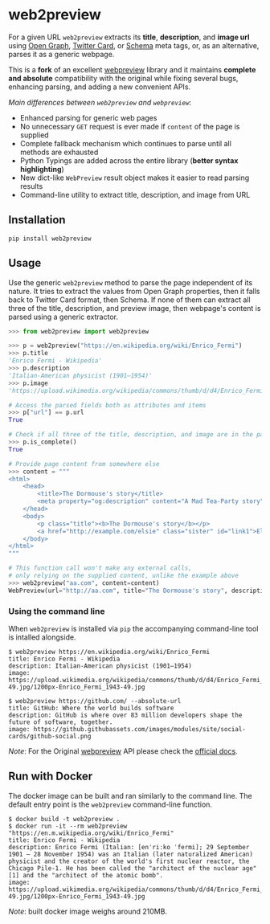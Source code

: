 # web2preview

For a given URL `web2preview` extracts its **title**, **description**, and **image url** using
[Open Graph](http://ogp.me/), [Twitter Card](https://dev.twitter.com/cards/overview), or
[Schema](http://schema.org/) meta tags, or, as an alternative, parses it as a generic webpage.

This is a **fork** of an excellent [webpreview] library and it maintains **complete and absolute**
compatibility with the original while fixing several bugs, enhancing parsing, and adding a new
convenient APIs.

*Main differences between `web2preview` and `webpreview`*:

* Enhanced parsing for generic web pages
* No unnecessary `GET` request is ever made if `content` of the page is supplied
* Complete fallback mechanism which continues to parse until all methods are exhausted
* Python Typings are added across the entire library (**better syntax highlighting**)
* New dict-like `WebPreview` result object makes it easier to read parsing results
* Command-line utility to extract title, description, and image from URL

## Installation

```shell
pip install web2preview
```

## Usage

Use the generic `web2preview` method to parse the page independent of its nature.
It tries to extract the values from Open Graph properties, then it falls back to
Twitter Card format, then Schema. If none of them can extract all three of the title,
description, and preview image, then webpage's content is parsed using a generic
extractor.

```python
>>> from web2preview import web2preview

>>> p = web2preview("https://en.wikipedia.org/wiki/Enrico_Fermi")
>>> p.title
'Enrico Fermi - Wikipedia'
>>> p.description
'Italian-American physicist (1901–1954)'
>>> p.image
'https://upload.wikimedia.org/wikipedia/commons/thumb/d/d4/Enrico_Fermi_1943-49.jpg/1200px-Enrico_Fermi_1943-49.jpg'

# Access the parsed fields both as attributes and items
>>> p["url"] == p.url
True

# Check if all three of the title, description, and image are in the parsing result
>>> p.is_complete()
True

# Provide page content from somewhere else
>>> content = """
<html>
    <head>
        <title>The Dormouse's story</title>
        <meta property="og:description" content="A Mad Tea-Party story" />
    </head>
    <body>
        <p class="title"><b>The Dormouse's story</b></p>
        <a href="http://example.com/elsie" class="sister" id="link1">Elsie</a>
    </body>
</html>
"""

# This function call won't make any external calls,
# only relying on the supplied content, unlike the example above
>>> web2preview("aa.com", content=content)
WebPreview(url="http://aa.com", title="The Dormouse's story", description="A Mad Tea-Party story")
```

### Using the command line

When `web2preview` is installed via `pip` the accompanying command-line tool is intalled alongside.

```shell
$ web2preview https://en.wikipedia.org/wiki/Enrico_Fermi
title: Enrico Fermi - Wikipedia
description: Italian-American physicist (1901–1954)
image: https://upload.wikimedia.org/wikipedia/commons/thumb/d/d4/Enrico_Fermi_1943-49.jpg/1200px-Enrico_Fermi_1943-49.jpg

$ web2preview https://github.com/ --absolute-url
title: GitHub: Where the world builds software
description: GitHub is where over 83 million developers shape the future of software, together.
image: https://github.githubassets.com/images/modules/site/social-cards/github-social.png
```

*Note*: For the Original [webpreview] API please check the [official docs][webpreview].

## Run with Docker

The docker image can be built and ran similarly to the command line.
The default entry point is the `web2preview` command-line function.

```shell
$ docker build -t web2preview .
$ docker run -it --rm web2preview "https://en.m.wikipedia.org/wiki/Enrico_Fermi"
title: Enrico Fermi - Wikipedia
description: Enrico Fermi (Italian: [enˈriːko ˈfermi]; 29 September 1901 – 28 November 1954) was an Italian (later naturalized American) physicist and the creator of the world's first nuclear reactor, the Chicago Pile-1. He has been called the "architect of the nuclear age"[1] and the "architect of the atomic bomb".
image: https://upload.wikimedia.org/wikipedia/commons/thumb/d/d4/Enrico_Fermi_1943-49.jpg/1200px-Enrico_Fermi_1943-49.jpg
```

*Note*: built docker image weighs around 210MB.

[webpreview]: https://github.com/ludbek/webpreview